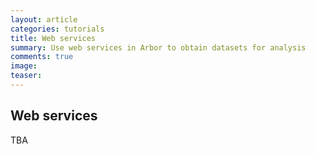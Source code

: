 ```yaml
---
layout: article
categories: tutorials
title: Web services
summary: Use web services in Arbor to obtain datasets for analysis
comments: true
image:
teaser:
---
```


## Web services

TBA
